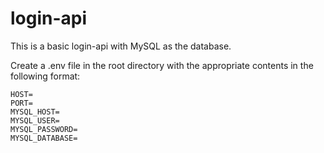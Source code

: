# login-api
This is a basic login-api with MySQL as the database.

Create a .env file in the root directory with the appropriate contents in the following format:
```
HOST=
PORT=
MYSQL_HOST=
MYSQL_USER=
MYSQL_PASSWORD=
MYSQL_DATABASE= 
```

